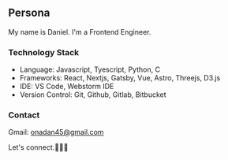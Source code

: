 ## Persona
My name is Daniel. I'm a Frontend Engineer.

### Technology Stack
- Language: Javascript, Tyescript, Python, C
- Frameworks: React, Nextjs, Gatsby, Vue, Astro, Threejs, D3.js
- IDE: VS Code, Webstorm IDE
- Version Control: Git, Github, Gitlab, Bitbucket 

### Contact
Gmail: <a href="mailto:onadan45@gmail.com"> onadan45@gmail.com </a>

Let's connect.🚀🚀🚀
